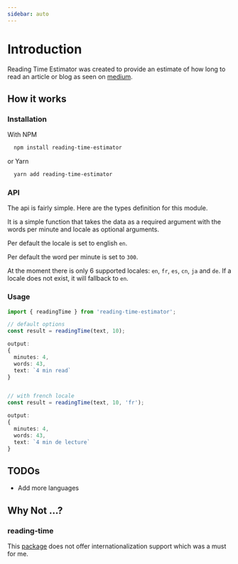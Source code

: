 ```yaml
---
sidebar: auto
---
```


# Introduction

Reading Time Estimator was created to provide an estimate of how long to read an
article or blog as seen on [medium](https://medium.com/).

## How it works

### Installation

With NPM

```bash
  npm install reading-time-estimator
```

or Yarn

```bash
  yarn add reading-time-estimator
```

### API

The api is fairly simple. Here are the types definition for this module.

It is a simple function that takes the data as a required argument with the words per minute and locale as optional arguments.

Per default the locale is set to english `en`.

Per default the word per minute is set to `300`.

At the moment there is only 6 supported locales: `en`, `fr`, `es`, `cn`, `ja` and `de`. If a
locale does not exist, it will fallback to `en`.

### Usage

```typescript
import { readingTime } from 'reading-time-estimator';

// default options
const result = readingTime(text, 10);

output:
{
  minutes: 4,
  words: 43,
  text: `4 min read`
}


// with french locale
const result = readingTime(text, 10, 'fr');

output:
{
  minutes: 4,
  words: 43,
  text: `4 min de lecture`
}
```

## TODOs

- Add more languages

## Why Not ...?

### reading-time

This [package](https://www.npmjs.com/package/reading-time) does not offer
internationalization support which was a must for me.
